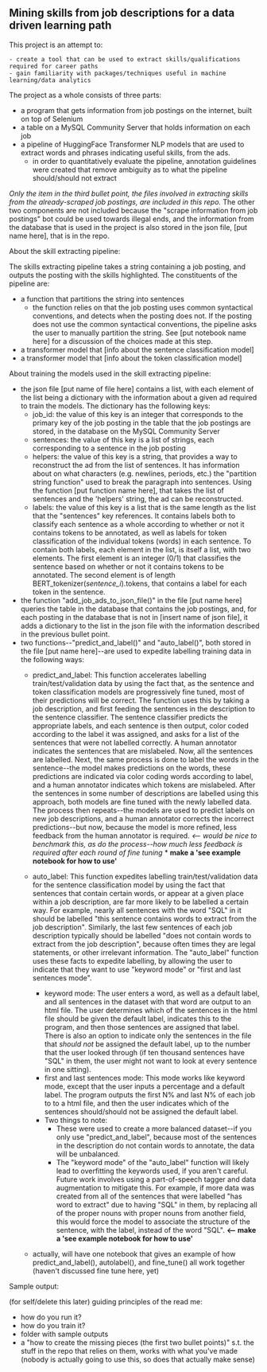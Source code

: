 ## Mining skills from job descriptions for a data driven learning path



This project is an attempt to:

	- create a tool that can be used to extract skills/qualifications required for career paths
	- gain familiarity with packages/techniques useful in machine learning/data analytics 



The project as a whole consists of three parts:

- a program that gets information from job postings on the internet, built on top of Selenium
- a table on a MySQL Community Server that holds information on each job
- a pipeline of HuggingFace Transformer NLP models that are used to extract words and phrases indicating useful skills, from the ads.
  - in order to quantitatively evaluate the pipeline, annotation guidelines were created that remove ambiguity as to what the pipeline should/should not extract

*Only the item in the third bullet point, the files involved in extracting skills from the already-scraped job postings, are included in this repo.* The other two components are not included because the "scrape information from job postings" bot  could be used towards illegal ends, and the information from the database that is used in the project is also stored in the json file, [put name here], that is in the repo.



About the skill extracting pipeline:

The skills extracting pipeline takes a string containing a job posting, and outputs the posting with the skills highlighted. The constituents of the pipeline are:

- a function that partitions the string into sentences
  - the function relies on that the job posting uses common syntactical conventions, and detects when the posting does not. If the posting does not use the common syntactical conventions, the pipeline asks the user to manually partition the string. See [put notebook name here] for a discussion of the choices made at this step.
- a transformer model that [info about the sentence classification model]
- a transformer model that [info about the token classification model]



About training the models used in the skill extracting pipeline:

- the json file [put name of file here] contains a list, with each element of the list being a dictionary with the information about a given ad required to train the models. The dictionary has the following keys:
  - job_id: the value of this key is an integer that corresponds to the primary key of the job posting in the table that the job postings are stored, in the database on the MySQL Community Server
  - sentences: the value of this key is a list of strings, each corresponding to a sentence in the job posting
  - helpers:  the value of this key is a string, that provides a way to reconstruct the ad from the list of sentences. It has information about on what characters (e.g. newlines, periods, etc.) the "partition string function" used to break the paragraph into sentences. Using the function [put function name here], that takes the list of sentences and the 'helpers' string, the ad can be reconstructed.
  - labels: the value of this key is a list that is the same length as the list that the "sentences" key references. It contains labels both to classify each sentence as a whole according to whether or not it contains tokens to be annotated, as well as labels for token classification of the individual tokens (words) in each sentence. To contain both labels, each element in the list, is itself a list, with two elements. The first element is an integer (0/1) that classifies the sentence based on whether or not it contains tokens to be annotated. The second element is of length BERT_tokenizer(*sentence_i*).tokens, that contains a label for each token in the sentence.
- the function "add_job_ads_to_json_file()" in the file [put name here] queries the table in the database that contains the job postings, and, for each posting in the database that is not in  [insert name of json file], it adds a dictionary to the list in the json file with the information described in the previous bullet point.
- two functions--"predict_and_label()" and "auto_label()", both stored in the file [put name here]--are used to expedite labelling training data in the following ways:
  - predict_and_label: This function accelerates labelling train/test/validation data by using the fact that, as the sentence and token classification models are progressively fine tuned, most of their predictions will be correct. The function uses this by taking a job description, and first feeding the sentences in the description to the sentence classifier. The sentence classifier predicts the appropriate labels, and each sentence is then output, color coded according to the label it was assigned, and asks for a list of the sentences that were not labelled correctly. A human annotator indicates the sentences that are mislabeled. Now, all the sentences are labelled. Next, the same process is done to label the words in the sentence--the model makes predictions on the words, these predictions are indicated via color coding words according to label, and a human annotator indicates which tokens are mislabeled. After the sentences in some number of descriptions are labelled using this approach, both models are fine tuned with the newly labelled data. The process then repeats--the models are used to predict labels on new job descriptions, and a human annotator corrects the incorrect predictions--but   now, because the model is more refined, less feedback from the human annotator is required. *<-- would be nice to benchmark this, as do the process--how much less feedback is required after each round of fine tuning* * **make a 'see example notebook for how to use'**
  - auto_label: This function expedites labelling train/test/validation data for the sentence classification model by using the fact that sentences that contain certain words, or appear at a given place within a job description, are far more likely to be labelled a certain way. For example, nearly all sentences with the word "SQL" in it  should be labelled "this sentence contains words to extract from the job description". Similarly, the last few sentences of each job description typically should be labelled "does not contain words to extract from the job description", because often times they are legal statements, or other irrelevant information. The "auto_label" function uses these facts to expedite labelling, by allowing the user to indicate that they want to use "keyword mode" or "first and last sentences mode".
    -  keyword mode: The user enters a word, as well as a default label, and all sentences in the dataset with that word are output to an html file. The user determines which of the sentences in the html file should be given the default label, indicates this to the program, and then those sentences are assigned that label. There is also an option to indicate only the sentences in the file that *should not* be assigned the default label, up to the number that the user looked through (if ten thousand sentences have "SQL" in them, the user might not want to look at every sentence in one sitting).
    - first and last sentences mode: This mode works like keyword mode, except that the user inputs a percentage and a default label. The program outputs the first N% and last N% of each job to to a html file, and then the user indicates which of the sentences should/should not be assigned the default label. 
    - Two things to note:
      - These were used to create a more balanced dataset--if you only use "predict_and_label", because most of the sentences in the description do not contain words to annotate, the data will be unbalanced.
      - The "keyword mode" of the "auto_label" function will likely lead to overfitting the keywords used, if you aren't careful. Future work involves using a part-of-speech tagger and data augmentation to mitigate this. For example, if more data was created from all of the sentences that were labelled "has word to extract" due to having "SQL" in them, by replacing all of the proper nouns with proper nouns from another field, this would force the model to associate the structure of the sentence, with the label, instead of the word "SQL". **<-- make a 'see example notebook for how to use'**

  - actually, will have one notebook that gives an example of how predict_and_label(), autolabel(), and fine_tune() all work together (haven't discussed fine tune here, yet)



Sample output: 






(for self/delete this later) guiding principles of the read me:

- how do you run it?
- how do you train it?
- folder with sample outputs
- a "how to create the missing pieces (the first two bullet points)" s.t. the stuff in the repo that relies on them, works with what you've made (nobody is actually going to use this, so does that actually make sense)